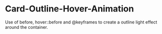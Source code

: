 # Card-Outline-Hover-Animation
Use of before, hover::before and @keyframes to create a outline light effect around the container.
